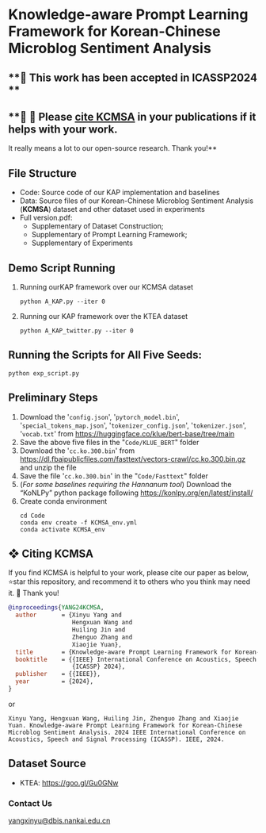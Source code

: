 # Knowledge-aware Prompt Learning Framework for Korean-Chinese Microblog Sentiment Analysis


## **:triangular_flag_on_post: This work has been accepted in ICASSP2024 **
## **:triangular_flag_on_post: 🤗 Please [cite KCMSA](https://github.com/KCMSA23/KCMSA#-citing-kcmsa) in your publications if it helps with your work. 
It really means a lot to our open-source research. Thank you!**


## File Structure

* Code: Source code of our KAP implementation and baselines
* Data: Source files of our Korean-Chinese Microblog Sentiment Analysis (**KCMSA**) dataset and other dataset used in experiments
* Full version.pdf: 
    - Supplementary of Dataset Construction; 
    - Supplementary of Prompt Learning Framework; 
    - Supplementary of Experiments

## Demo Script Running
1. Running ourKAP framework over our KCMSA dataset
    ```
    python A_KAP.py --iter 0
    ```
2. Running our KAP framework over the KTEA dataset
    ```
    python A_KAP_twitter.py --iter 0
    ```

## Running the Scripts for All Five Seeds:
```
python exp_script.py
```

## Preliminary Steps
1. Download the '``config.json``', '``pytorch_model.bin``', '``special_tokens_map.json``', '``tokenizer_config.json``', '``tokenizer.json``', '``vocab.txt``' from https://huggingface.co/klue/bert-base/tree/main
2. Save the above five files in the "``Code/KLUE_BERT``" folder
3. Download the '``cc.ko.300.bin``' from https://dl.fbaipublicfiles.com/fasttext/vectors-crawl/cc.ko.300.bin.gz and unzip the file
4. Save the file '``cc.ko.300.bin``' in the "``Code/Fasttext``" folder
5. (*For some baselines requiring the Hannanum tool*) Download the “KoNLPy” python package following https://konlpy.org/en/latest/install/
6. Create conda environment
    ```
    cd Code
    conda env create -f KCMSA_env.yml
    conda activate KCMSA_env
    ```
## ❖ Citing KCMSA
If you find KCMSA is helpful to your work, please cite our paper as below, 
⭐️star this repository, and recommend it to others who you think may need it. 🤗 Thank you!

```bibtex
@inproceedings{YANG24KCMSA,
  author       = {Xinyu Yang and
                  Hengxuan Wang and
                  Huiling Jin and
                  Zhenguo Zhang and
                  Xiaojie Yuan},
  title        = {Knowledge-aware Prompt Learning Framework for Korean-Chinese Microblog Sentiment Analysis},
  booktitle    = {{IEEE} International Conference on Acoustics, Speech and Signal Processing,
                  {ICASSP} 2024},
  publisher    = {{IEEE}},
  year         = {2024},
}
```

or

`Xinyu Yang, Hengxuan Wang, Huiling Jin, Zhenguo Zhang and Xiaojie Yuan. Knowledge-aware Prompt Learning Framework for Korean-Chinese Microblog Sentiment Analysis. 2024 IEEE International Conference on Acoustics, Speech and Signal Processing (ICASSP). IEEE, 2024.`


## Dataset Source
* KTEA: https://goo.gl/Gu0GNw

### Contact Us
yangxinyu@dbis.nankai.edu.cn
